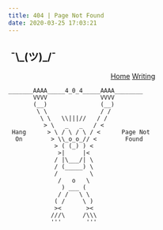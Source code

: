 ```yaml
---
title: 404 | Page Not Found
date: 2020-03-25 17:03:21
---
```



## &nbsp;¯\\\_(ツ)\_/¯
<div style="text-align:center;"><a href="/">Home</a> <a href="/archives/">Writing</a></div>


```
_______AAAA_____4_0_4_____AAAA________
       VVVV               VVVV        
       (__)               (__)
        \ \               / /
         \ \   \\|||//   / /
          > \   _   _   / <
 Hang      > \ / \ / \ / <      Page Not
  On        > \\_o_o_// <        Found
             > ( (_) ) <
              >|     |<
             / |\___/| \
             / (_____) \
             /         \
              /   o   \
               ) ___ (   
              / /   \ \  
             ( /     \ )
             ><       ><
            ///\     /\\\
            '''       '''
```
